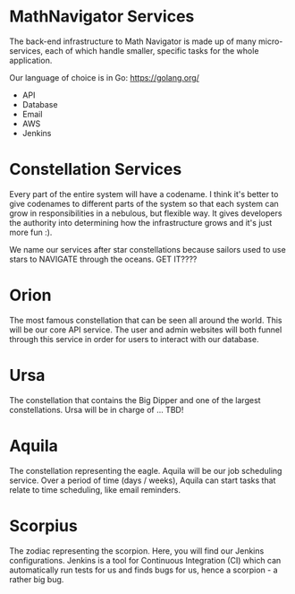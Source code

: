 # MathNavigator Services

The back-end infrastructure to Math Navigator is made up of many micro-services, each of which handle smaller, specific tasks for the whole application.

Our language of choice is in Go: https://golang.org/

 - API
 - Database
 - Email
 - AWS
 - Jenkins

# Constellation Services
Every part of the entire system will have a codename. I think it's better to give codenames to different parts of the system so that each system can grow in responsibilities in a nebulous, but flexible way. It gives developers the authority into determining how the infrastructure grows and it's just more fun :).

We name our services after star constellations because sailors used to use stars to NAVIGATE through the oceans. GET IT????

# Orion
The most famous constellation that can be seen all around the world. This will be our core API service. The user and admin websites will both funnel through this service in order for users to interact with our database.

# Ursa
The constellation that contains the Big Dipper and one of the largest constellations. Ursa will be in charge of ... TBD!

# Aquila
The constellation representing the eagle. Aquila will be our job scheduling service. Over a period of time (days / weeks), Aquila can start tasks that relate to time scheduling, like email reminders.

# Scorpius
The zodiac representing the scorpion. Here, you will find our Jenkins configurations. Jenkins is a tool for Continuous Integration (CI) which can automatically run tests for us and finds bugs for us, hence a scorpion - a rather big bug.
